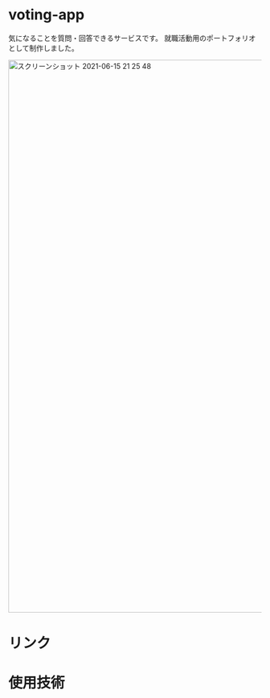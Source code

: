 # voting-app

気になることを質問・回答できるサービスです。 
就職活動用のポートフォリオとして制作しました。

<img width="1101" alt="スクリーンショット 2021-06-15 21 25 48" src="https://user-images.githubusercontent.com/75568203/122052247-727cf800-ce20-11eb-8c54-ee4c01f2c495.png">

# リンク

# 使用技術

